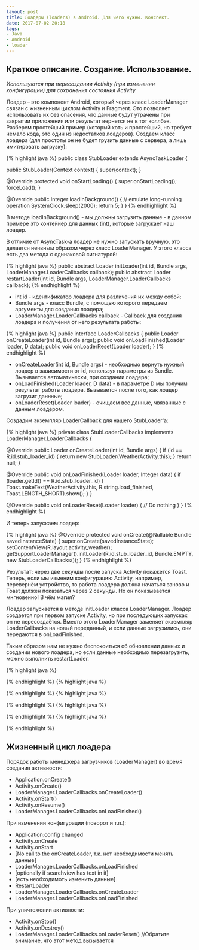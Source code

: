 ```yaml
---
layout: post
title: Лоадеры (loaders) в Android. Для чего нужны. Конспект.
date: 2017-07-02 20:18
tags:
- Java
- Android
- loader
---
```

## Краткое описание. Создание. Использование.

*Используются при пересоздании Activity (при изменении конфигурации) для сохранения состояния Activity*

Лоадер – это компонент Android, который через класс LoaderManager связан с жизненным циклом Activity и Fragment. Это позволяет использовать их без опасения, что данные будут утрачены при закрытии приложения или результат вернется не в тот коллбэк. Разберем простейший пример (который хоть и простейший, но требует немало кода, это один из недостатков лоадеров). Создаем класс лоадера (для простоты он не будет грузить данные с сервера, а лишь имитировать загрузку):

{% highlight java %}
public class StubLoader extends AsyncTaskLoader<Integer> {
 
   public StubLoader(Context context) {
       super(context);
   }
 
   @Override
   protected void onStartLoading() {
       super.onStartLoading();
       forceLoad();
   }
 
   @Override
   public Integer loadInBackground() {
       // emulate long-running operation
       SystemClock.sleep(2000);
       return 5;
   }
}
{% endhighlight %}

В методе loadInBackground() - мы должны загрузить данные
<Integer> - в данном примере это контейнер для данных (int), которые загружает наш лоадер.

В отличие от AsyncTask-а лоадер не нужно запускать вручную, это делается неявным образом через класс LoaderManager. У этого класса есть два метода с одинаковой сигнатурой:

{% highlight java %}
public abstract <D> Loader<D> initLoader(int id, Bundle args,  LoaderManager.LoaderCallbacks<D> callback);
public abstract <D> Loader<D> restartLoader(int id, Bundle args, LoaderManager.LoaderCallbacks<D> callback);
{% endhighlight %}

- int id - идентификатор лоадера для различения их между собой;
- Bundle args - класс Bundle, с помощью которого передаем аргументы для создания лоадера;
- LoaderManager.LoaderCallbacks<D> callback - Callback для создания лоадера и получения от него результата работы:

{% highlight java %}
public interface LoaderCallbacks<D> {
   public Loader<D> onCreateLoader(int id, Bundle args);
   public void onLoadFinished(Loader<D> loader, D data);
   public void onLoaderReset(Loader<D> loader);
}
{% endhighlight %}

- onCreateLoader(int id, Bundle args) - необходимо вернуть нужный лоадер в зависимости от id, используя параметры из Bundle. Вызывается автоматически, при создании лоадера;
- onLoadFinished(Loader<D> loader, D data) - в параметре D мы получим результат работы лоадера. Вызывается после того, как лоадер загрузит даннные;
- onLoaderReset(Loader<D> loader) - очищаем все данные, чвязанные с данным лоадером.

Создадим экземпляр LoaderCallback для нашего StubLoader'a:

{% highlight java %}
private class StubLoaderCallbacks implements LoaderManager.LoaderCallbacks<Integer> {
 
   @Override
   public Loader<Integer> onCreateLoader(int id, Bundle args) {
       if (id == R.id.stub_loader_id) {
           return new StubLoader(WeatherActivity.this);
       }
       return null;
   }
 
   @Override
   public void onLoadFinished(Loader<Integer> loader, Integer data) {
       if (loader.getId() == R.id.stub_loader_id) {
           Toast.makeText(WeatherActivity.this, R.string.load_finished, Toast.LENGTH_SHORT).show();
       }
   }
  
   @Override
   public void onLoaderReset(Loader<Integer> loader) {
       // Do nothing
   }
}
{% endhighlight %}

И теперь запускаем лоадер:

{% highlight java %}
@Override
protected void onCreate(@Nullable Bundle savedInstanceState) {
   super.onCreate(savedInstanceState);
   setContentView(R.layout.activity_weather);
   getSupportLoaderManager().initLoader(R.id.stub_loader_id, Bundle.EMPTY, new StubLoaderCallbacks());
}
{% endhighlight %}

Результат: через две секунды после запуска Activity покажется Toast. Теперь, если мы изменим конфигурацию Activity, например, перевернём устройство, то работа лоадера должна начаться заново и Toast должен показаться через 2 секунды. Но он показывается мнгновенно! В чём магия?

Лоадер запускается в методе initLoader класса LoaderManager. Лоадер создается при первом запуске Activity, но при последующих запусках он не пересоздаётся. Вместо этого LoaderManager заменяет экземпляр LoaderCallbacks на новый переданный, и если данные загрузились, они передаются в onLoadFinished.

Таким образом нам не нужно беспокоиться об обновлении данных и создании нового лоадера, но если данные необходимо перезагрузить, можно выполнить restartLoader.

{% highlight java %}

{% endhighlight %}
{% highlight java %}

{% endhighlight %}
{% highlight java %}

{% endhighlight %}
{% highlight java %}

{% endhighlight %}
{% highlight java %}

{% endhighlight %}


## Жизненный цикл лоадера

Порядок работы менеджера загрузчиков (LoaderManager) во время создания активности:

- Application.onCreate() 
- Activity.onCreate() 
- LoaderManager.LoaderCallbacks.onCreateLoader() 
- Activity.onStart() 
- Activity.onResume() 
- LoaderManager.LoaderCallbacks.onLoadFinished() 

При изменении конфигурации (поворот и т.п.):

- Application:config changed 
- Activity.onCreate 
- Activity.onStart 
- [No call to the onCreateLoader, т.к. нет необходимости менять данные] 
- LoaderManager.LoaderCallbacks.onLoadFinished 
- [optionally if searchview has text in it] 
- [есть необходимоть изменить данные] 
- RestartLoader 
- LoaderManager.LoaderCallbacks.onCreateLoader 
- LoaderManager.LoaderCallbacks.onLoadFinished 

При уничтожении активности:

- Activity.onStop() 
- Activity.onDestroy() 
- LoaderManager.LoaderCallbacks.onLoaderReset() //Обратите внимание, что этот метод вызывается 


